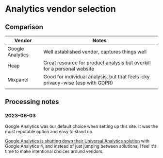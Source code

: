 # Analytics vendor selection
## Comparison
|      Vendor      |                                     Notes                                      |
|------------------|--------------------------------------------------------------------------------|
| Google Analytics | Well established vendor, captures things well                                  |
| Heap             | Great resource for product analysis but overkill for a personal website        |
| Mixpanel         | Good for individual analysis, but that feels icky privacy-wise (esp with GDPR) |
|                  |                                                                                |

## Processing notes
### 2023-06-03
Google Analytics was our default choice when setting up this site. It was the most reputable option and easy to stand up.

[Google Analytics is shutting down their Universal Analytics solution][ga-switch] with Google Analytics 4, and instead of just jumping between solutions, I feel it's time to make intentional choices around vendors.

[ga-switch]: https://support.google.com/analytics/answer/10759417
